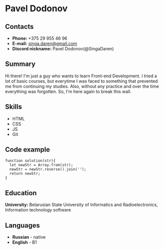 # Pavel Dodonov

## Contacts
* **Phone:** +375 29 955 46 96
* **E-mail:** singa.daren@gmail.com
* **Discord nickname:** Pavel Dodonov(@SingaDaren)

## Summary
Hi there! I'm just a guy who wants to learn Front-end Development. I tried a lot of basic courses, but everytime I was faced to something that prevented me from continuing my studies. Also, without any practice and over the time everything was forgotten. So, I'm here again to break this wall.

## Skills
* HTML
* CSS
* JS
* Git

## Code example
```
function solution(str){
  let newStr = Array.from(str);
  newStr = newStr.reverse().join('');
  return newStr;
}
```

## Education
**University:** Belarusian State University of Informatics and Radioelectronics, Information technology software

## Languages
* **Russian** - native
* **English** - B1